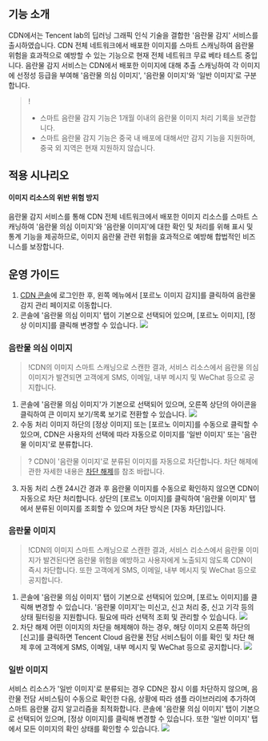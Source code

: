## 기능 소개

CDN에서는 Tencent lab의 딥러닝 그래픽 인식 기술을 결합한 '음란물 감지' 서비스를 출시하였습니다. CDN 전체 네트워크에서 배포한 이미지를 스마트 스캐닝하여 음란물 위험을 효과적으로 예방할 수 있는 기능으로 현재 전체 네트워크 무료 베타 테스트 중입니다.
음란물 감지 서비스는 CDN에서 배포한 이미지에 대해 추출 스캐닝하여 각 이미지에 선정성 등급을 부여해 '음란물 의심 이미지', '음란물 이미지'와 '일반 이미지'로 구분합니다.

> !
>- 스마트 음란물 감지 기능은 1개월 이내의 음란물 이미지 처리 기록을 보관합니다.
>- 스마트 음란물 감지 기능은 중국 내 배포에 대해서만 감지 기능을 지원하며, 중국 외 지역은 현재 지원하지 않습니다.

## 적용 시나리오

#### 이미지 리소스의 위반 위험 방지
음란물 감지 서비스를 통해 CDN 전체 네트워크에서 배포한 이미지 리소스를 스마트 스캐닝하여 '음란물 의심 이미지'와 '음란물 이미지'에 대한 확인 및 처리를 위해 표시 및 통계 기능을 제공하므로, 이미지 음란물 관련 위험을 효과적으로 예방해 합법적인 비즈니스를 보장합니다.

## 운영 가이드
1. [CDN 콘솔](https://console.cloud.tencent.com/cdn)에 로그인한 후, 왼쪽 메뉴에서 [포르노 이미지 감지]를 클릭하여 음란물 감지 관리 페이지로 이동합니다.
2. 콘솔에 '음란물 의심 이미지' 탭이 기본으로 선택되어 있으며, [포르노 이미지], [정상 이미지]를 클릭해 변경할 수 있습니다.
   ![](https://main.qcloudimg.com/raw/6a5032ae03e9d818de743ab729e49540.png)

### 음란물 의심 이미지
> !CDN의 이미지 스마트 스캐닝으로 스캔한 결과, 서비스 리소스에서 음란물 의심 이미지가 발견되면 고객에게 SMS, 이메일, 내부 메시지 및 WeChat 등으로 공지합니다.

1. 콘솔에 '음란물 의심 이미지'가 기본으로 선택되어 있으며, 오른쪽 상단의 아이콘을 클릭하여 큰 이미지 보기/목록 보기로 전환할 수 있습니다.
![](https://main.qcloudimg.com/raw/e563618d7e2a1db33c590f186490f545.png)
2. 수동 처리
이미지 하단의 [정상 이미지] 또는 [포르노 이미지]를 수동으로 클릭할 수 있으며, CDN은 사용자의 선택에 따라 자동으로 이미지를 '일반 이미지' 또는 '음란물 이미지'로 분류합니다.
>? CDN이 '음란물 이미지'로 분류된 이미지를 자동으로 차단합니다. 차단 해제에 관한 자세한 내용은 [차단 해제](#m1)를 참조 바랍니다.

3. 자동 처리
   스캔 24시간 경과 후 음란물 이미지를 수동으로 확인하지 않으면 CDN이 자동으로 차단 처리합니다. 상단의 [포르노 이미지]를 클릭하여 '음란물 이미지' 탭에서 분류된 이미지를 조회할 수 있으며 차단 방식은 [자동 차단]입니다.

### 음란물 이미지
> !CDN의 이미지 스마트 스캐닝으로 스캔한 결과, 서비스 리소스에서 음란물 이미지가 발견된다면 음란물 위험을 예방하고 사용자에게 노출되지 않도록 CDN이 즉시 차단합니다. 또한 고객에게 SMS, 이메일, 내부 메시지 및 WeChat 등으로 공지합니다.

<span ID = "m1"></span>
1. 콘솔에 '음란물 의심 이미지' 탭이 기본으로 선택되어 있으며, [포르노 이미지]를 클릭해 변경할 수 있습니다.
'음란물 이미지'는 미신고, 신고 처리 중, 신고 기각 등의 상태 필터링을 지원합니다. 필요에 따라 선택적 조회 및 관리할 수 있습니다.
![](https://main.qcloudimg.com/raw/e68168dd147f828144414116afa5d489.png)
2. 차단 해제
어떤 이미지의 차단을 해제해야 하는 경우, 해당 이미지 오른쪽 하단의 [신고]를 클릭하면 Tencent Cloud 음란물 전담 서비스팀이 이를 확인 및 차단 해제 후에 고객에게 SMS, 이메일, 내부 메시지 및 WeChat 등으로 공지합니다.
![](https://main.qcloudimg.com/raw/cb039e15fe71b426bbd946cfbb7ad03f.png)

### 일반 이미지
서비스 리소스가 '일반 이미지'로 분류되는 경우 CDN은 잠시 이를 차단하지 않으며, 음란물 전담 서비스팀이 수동으로 확인한 다음, 상황에 따라 샘플 라이브러리에 추가하여 스마트 음란물 감지 알고리즘을 최적화합니다.
콘솔에 '음란물 의심 이미지' 탭이 기본으로 선택되어 있으며, [정상 이미지]를 클릭해 변경할 수 있습니다. 또한 '일반 이미지' 탭에서 모든 이미지의 확인 상태를 확인할 수 있습니다.
![](https://main.qcloudimg.com/raw/accc286fec2374675e1f86f7e588132d.png)
